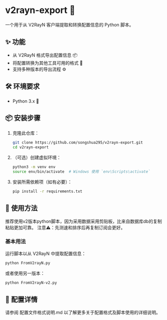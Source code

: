 # v2rayn-export 🚀

一个用于从 V2RayN 客户端提取和转换配置信息的 Python 脚本。

## ✨ 功能

- 从 V2RayN 格式导出配置信息 📦
- 将配置转换为其他工具可用的格式 🔄
- 支持多种版本的导出流程 ⚙️

## 🛠 环境要求

- Python 3.x 🐍

## 📦 安装步骤

1. 克隆此仓库：
    ```bash
    git clone https://github.com/songshua295/v2rayn-export.git
    cd v2rayn-export
    ```

2. （可选）创建虚拟环境：
    ```bash
    python3 -m venv env
    source env/bin/activate  # Windows 使用 `env\Scripts\activate`
    ```

3. 安装所需依赖项（如有必要）：
    ```bash
    pip install -r requirements.txt
    ```

## 🚀 使用方法

推荐使用v2版本python脚本，因为采用数据采用剪贴板，比来自数据库db的复制粘贴更加可靠。
注意⚠️：先测速和排序后再复制订阅会更好。

### 基本用法
运行脚本以从 V2RayN 中提取配置信息：
```bash
python FromV2rayN.py
```
或者使用另一版本：

```bash
python FromV2rayN-v2.py
```

## 📄 配置详情
请参阅 配置文件格式说明.md 以了解更多关于配置格式及脚本使用的详细说明。

